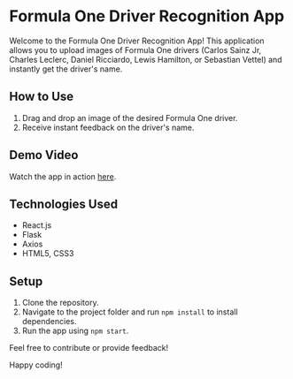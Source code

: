 # Formula One Driver Recognition App

Welcome to the Formula One Driver Recognition App! This application allows you to upload images of Formula One drivers (Carlos Sainz Jr, Charles Leclerc, Daniel Ricciardo, Lewis Hamilton, or Sebastian Vettel) and instantly get the driver's name.

## How to Use
1. Drag and drop an image of the desired Formula One driver.
2. Receive instant feedback on the driver's name.

## Demo Video
Watch the app in action [here](media/demo_video.mov).

## Technologies Used
- React.js
- Flask
- Axios
- HTML5, CSS3

## Setup
1. Clone the repository.
2. Navigate to the project folder and run `npm install` to install dependencies.
3. Run the app using `npm start`.

Feel free to contribute or provide feedback!

Happy coding!
